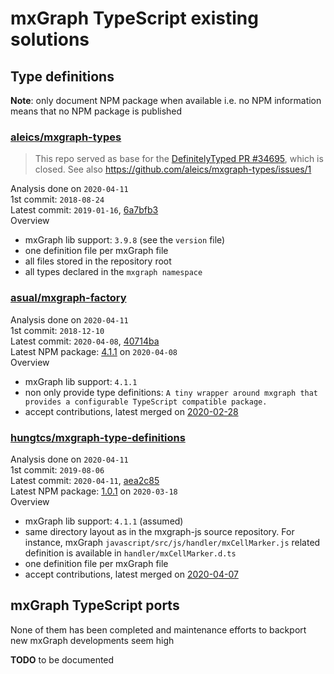 # mxGraph TypeScript existing solutions

## Type definitions

**Note**: only document NPM package when available i.e. no NPM information means that no NPM package is published

### [aleics/mxgraph-types](https://github.com/aleics/mxgraph-types)

> This repo served as base for the [DefinitelyTyped PR #34695](https://github.com/DefinitelyTyped/DefinitelyTyped/pull/34695),
  which is closed. See also https://github.com/aleics/mxgraph-types/issues/1

Analysis done on `2020-04-11`  
1st commit: `2018-08-24`  
Latest commit: `2019-01-16`, [6a7bfb3](https://github.com/aleics/mxgraph-types/commit/6a7bfb3f6a8ac33d4c83ddbee2c2f8e946834b12)  
Overview
- mxGraph lib support: `3.9.8` (see the `version` file)
- one definition file per mxGraph file
- all files stored in the repository root
- all types declared in the `mxgraph namespace`


### [asual/mxgraph-factory](https://github.com/asual/mxgraph-factory)

Analysis done on `2020-04-11`  
1st commit: `2018-12-10`  
Latest commit: `2020-04-08`, [40714ba](https://github.com/asual/mxgraph-factory/commit/40714bad98906c3ae3d0e02ff2d312e88ec73177)  
Latest NPM package: [4.1.1](https://www.npmjs.com/package/mxgraph-factory) on `2020-04-08`   
Overview
- mxGraph lib support: `4.1.1`
- non only provide type definitions: `A tiny wrapper around mxgraph that provides a configurable TypeScript compatible package.`
- accept contributions, latest merged on [2020-02-28](https://github.com/asual/mxgraph-factory/pull/7) 


### [hungtcs/mxgraph-type-definitions]( https://github.com/hungtcs/mxgraph-type-definitions)

Analysis done on `2020-04-11`  
1st commit: `2019-08-06`  
Latest commit: `2020-04-11`, [aea2c85](https://github.com/hungtcs/mxgraph-type-definitions/commit/aea2c85674c2307b29aa703cf63b84189dfb4d1d)  
Latest NPM package: [1.0.1](https://www.npmjs.com/package/mxgraph-type-definitions) on `2020-03-18`   
Overview
- mxGraph lib support: `4.1.1` (assumed)
- same directory layout as in the mxgraph-js source repository. For instance, mxGraph `javascript/src/js/handler/mxCellMarker.js`
related definition is available in `handler/mxCellMarker.d.ts`
- one definition file per mxGraph file
- accept contributions, latest merged on [2020-04-07](https://github.com/hungtcs/mxgraph-type-definitions/pull/2)



## mxGraph TypeScript ports

None of them has been completed and maintenance efforts to backport new mxGraph developments seem high

**TODO** to be documented